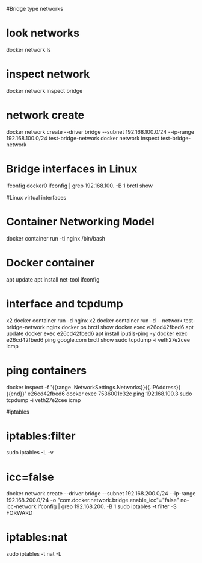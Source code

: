 #Bridge type networks

# look networks
docker network ls

# inspect network
docker network inspect bridge

# network create
docker network create --driver bridge --subnet 192.168.100.0/24 --ip-range 192.168.100.0/24 test-bridge-network
docker network inspect test-bridge-network

# Bridge interfaces in Linux
ifconfig docker0
ifconfig | grep 192.168.100. -B 1
brctl show 

#Linux virtual interfaces

# Container Networking Model
docker container run -ti nginx /bin/bash

# Docker container
apt update
apt install net-tool
ifconfig

# interface and tcpdump 
x2 docker container run -d nginx
x2 docker container run -d --network test-bridge-network nginx
docker ps
brctl show 
docker exec e26cd42fbed6 apt update
docker exec e26cd42fbed6 apt install iputils-ping -y
docker exec e26cd42fbed6 ping google.com
brctl show 
sudo tcpdump -i veth27e2cee icmp

# ping containers 
docker inspect -f '{{range .NetworkSettings.Networks}}{{.IPAddress}}{{end}}' e26cd42fbed6
docker exec 7536001c32c ping 192.168.100.3
sudo tcpdump -i veth27e2cee icmp

#iptables

# iptables:filter

sudo iptables -L -v

# icc=false

docker network create --driver bridge --subnet 192.168.200.0/24 --ip-range 192.168.200.0/24 -o "com.docker.network.bridge.enable_icc"="false" no-icc-network
ifconfig | grep 192.168.200. -B 1
sudo iptables -t filter -S FORWARD

# iptables:nat

sudo iptables -t nat -L